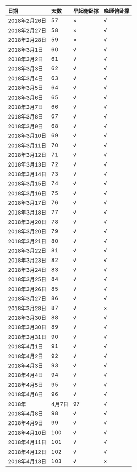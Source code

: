 |日期|天数|早起俯卧撑|晚睡俯卧撑|
|:---|:---|:---|:---|
|2018年2月26日|57|×|√|
|2018年2月27日|58|×|√|
|2018年2月28日|59|×|√|
|2018年3月1日|60|√|√|
|2018年3月2日|61|√|√|
|2018年3月3日|62|√|√|
|2018年3月4日|63|√|√|
|2018年3月5日|64|√|√|
|2018年3月6日|65|√|√|
|2018年3月7日|66|√|√|
|2018年3月8日|67|√|√|
|2018年3月9日|68|√|√|
|2018年3月10日|69|√|√|
|2018年3月11日|70|√|√|
|2018年3月12日|71|√|√|
|2018年3月13日|72|√|√|
|2018年3月14日|73|√|√|
|2018年3月15日|74|√|√|
|2018年3月16日|75|√|√|
|2018年3月17日|76|√|√|
|2018年3月18日|77|√|√|
|2018年3月20日|78|√|√|
|2018年3月20日|79|√|√|
|2018年3月21日|80|√|√|
|2018年3月22日|81|√|√|
|2018年3月23日|82|√|√|
|2018年3月24日|83|√|√|
|2018年3月25日|84|√|√|
|2018年3月26日|85|√|√|
|2018年3月27日|86|√|√|
|2018年3月28日|87|√|×|
|2018年3月30日|88|√|√|
|2018年3月30日|89|√|√|
|2018年3月31日|90|√|√|
|2018年4月1日|91|√|√|
|2018年4月2日|92|√|√|
|2018年4月3日|93|√|√|
|2018年4月4日|94|√|√|
|2018年4月5日|95|√|√|
|2018年4月6日|96|√|√|
|2018年|4月7日|97|√|√|
|2018年4月8日|98|√|√|
|2018年4月9日|99|√|√|
|2018年4月10日|100|√|√|
|2018年4月11日|101|√|√|
|2018年4月12日|102|√|√|
|2018年4月13日|103|√|×|